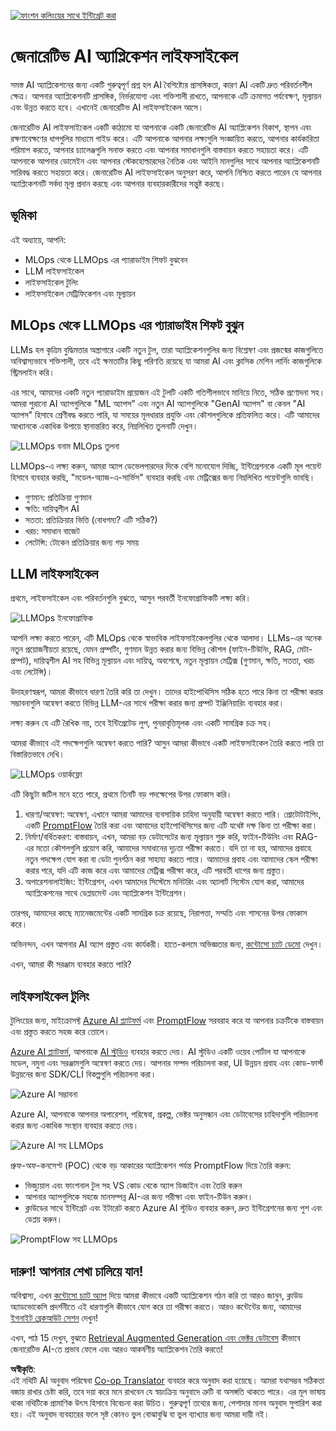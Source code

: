 <!--
CO_OP_TRANSLATOR_METADATA:
{
  "original_hash": "27a5347a5022d5ef0a72ab029b03526a",
  "translation_date": "2025-05-19T23:23:37+00:00",
  "source_file": "14-the-generative-ai-application-lifecycle/README.md",
  "language_code": "bn"
}
-->
[![ফাংশন কলিংয়ের সাথে ইন্টিগ্রেট করা](../../../translated_images/14-lesson-banner.0b85d0b37979269e80a18bb1e758e1ccca0a2195b426a0af666c8ad14aee60b0.bn.png)](https://aka.ms/gen-ai-lesson14-gh?WT.mc_id=academic-105485-koreyst)

# জেনারেটিভ AI অ্যাপ্লিকেশন লাইফসাইকেল

সমস্ত AI অ্যাপ্লিকেশনের জন্য একটি গুরুত্বপূর্ণ প্রশ্ন হল AI বৈশিষ্ট্যের প্রাসঙ্গিকতা, কারণ AI একটি দ্রুত পরিবর্তনশীল ক্ষেত্র। আপনার অ্যাপ্লিকেশনটি প্রাসঙ্গিক, নির্ভরযোগ্য এবং শক্তিশালী রাখতে, আপনাকে এটি ক্রমাগত পর্যবেক্ষণ, মূল্যায়ন এবং উন্নত করতে হবে। এখানেই জেনারেটিভ AI লাইফসাইকেল আসে।

জেনারেটিভ AI লাইফসাইকেল একটি কাঠামো যা আপনাকে একটি জেনারেটিভ AI অ্যাপ্লিকেশন বিকাশ, স্থাপন এবং রক্ষণাবেক্ষণের ধাপগুলির মাধ্যমে গাইড করে। এটি আপনাকে আপনার লক্ষ্যগুলি সংজ্ঞায়িত করতে, আপনার কার্যকারিতা পরিমাপ করতে, আপনার চ্যালেঞ্জগুলি সনাক্ত করতে এবং আপনার সমাধানগুলি বাস্তবায়ন করতে সহায়তা করে। এটি আপনাকে আপনার ডোমেইন এবং আপনার স্টেকহোল্ডারদের নৈতিক এবং আইনি মানগুলির সাথে আপনার অ্যাপ্লিকেশনটি সারিবদ্ধ করতে সহায়তা করে। জেনারেটিভ AI লাইফসাইকেল অনুসরণ করে, আপনি নিশ্চিত করতে পারেন যে আপনার অ্যাপ্লিকেশনটি সর্বদা মূল্য প্রদান করছে এবং আপনার ব্যবহারকারীদের সন্তুষ্ট করছে।

## ভূমিকা

এই অধ্যায়ে, আপনি:

- MLOps থেকে LLMOps এর প্যারাডাইম শিফট বুঝবেন
- LLM লাইফসাইকেল
- লাইফসাইকেল টুলিং
- লাইফসাইকেল মেট্রিফিকেশন এবং মূল্যায়ন

## MLOps থেকে LLMOps এর প্যারাডাইম শিফট বুঝুন

LLMs হল কৃত্রিম বুদ্ধিমত্তার অস্ত্রাগারে একটি নতুন টুল, তারা অ্যাপ্লিকেশনগুলির জন্য বিশ্লেষণ এবং প্রজন্মের কাজগুলিতে অবিশ্বাস্যভাবে শক্তিশালী, তবে এই ক্ষমতাটির কিছু পরিণতি রয়েছে যা আমরা AI এবং ক্লাসিক মেশিন লার্নিং কাজগুলিকে স্ট্রিমলাইন করি।

এর সাথে, আমাদের একটি নতুন প্যারাডাইম প্রয়োজন এই টুলটি একটি গতিশীলভাবে মানিয়ে নিতে, সঠিক প্রণোদনা সহ। আমরা পুরানো AI অ্যাপগুলিকে "ML অ্যাপস" এবং নতুন AI অ্যাপগুলিকে "GenAI অ্যাপস" বা কেবল "AI অ্যাপস" হিসাবে শ্রেণীবদ্ধ করতে পারি, যা সময়ের মূলধারার প্রযুক্তি এবং কৌশলগুলিকে প্রতিফলিত করে। এটি আমাদের আখ্যানকে একাধিক উপায়ে স্থানান্তরিত করে, নিম্নলিখিত তুলনাটি দেখুন।

![LLMOps বনাম MLOps তুলনা](../../../translated_images/01-llmops-shift.82d7bf6eb2d98a01e35f234df654e9aa4ebec89792f274695a5da8dc3f388084.bn.png)

LLMOps-এ লক্ষ্য করুন, আমরা অ্যাপ ডেভেলপারদের দিকে বেশি মনোযোগ দিচ্ছি, ইন্টিগ্রেশনকে একটি মূল পয়েন্ট হিসাবে ব্যবহার করছি, "মডেল-অ্যাজ-এ-সার্ভিস" ব্যবহার করছি এবং মেট্রিক্সের জন্য নিম্নলিখিত পয়েন্টগুলি ভাবছি।

- গুণমান: প্রতিক্রিয়া গুণমান
- ক্ষতি: দায়িত্বশীল AI
- সততা: প্রতিক্রিয়ার ভিত্তি (বোধগম্য? এটি সঠিক?)
- খরচ: সমাধান বাজেট
- লেটেন্সি: টোকেন প্রতিক্রিয়ার জন্য গড় সময়

## LLM লাইফসাইকেল

প্রথমে, লাইফসাইকেল এবং পরিবর্তনগুলি বুঝতে, আসুন পরবর্তী ইনফোগ্রাফিকটি লক্ষ্য করি।

![LLMOps ইনফোগ্রাফিক](../../../translated_images/02-llmops.287de964b5ce9577678b7f053efb3a3c92adf0852c882c5bae94c11b7563e4db.bn.png)

আপনি লক্ষ্য করতে পারেন, এটি MLOps থেকে স্বাভাবিক লাইফসাইকেলগুলির থেকে আলাদা। LLMs-এর অনেক নতুন প্রয়োজনীয়তা রয়েছে, যেমন প্রম্পটিং, গুণমান উন্নত করার জন্য বিভিন্ন কৌশল (ফাইন-টিউনিং, RAG, মেটা-প্রম্পট), দায়িত্বশীল AI সহ বিভিন্ন মূল্যায়ন এবং দায়িত্ব, অবশেষে, নতুন মূল্যায়ন মেট্রিক্স (গুণমান, ক্ষতি, সততা, খরচ এবং লেটেন্সি)।

উদাহরণস্বরূপ, আমরা কীভাবে ধারণা তৈরি করি তা দেখুন। তাদের হাইপোথিসিস সঠিক হতে পারে কিনা তা পরীক্ষা করার সম্ভাবনাগুলি অন্বেষণ করতে বিভিন্ন LLM-এর সাথে পরীক্ষা করার জন্য প্রম্পট ইঞ্জিনিয়ারিং ব্যবহার করা।

লক্ষ্য করুন যে এটি রৈখিক নয়, তবে ইন্টিগ্রেটেড লুপ, পুনরাবৃত্তিমূলক এবং একটি সামগ্রিক চক্র সহ।

আমরা কীভাবে এই পদক্ষেপগুলি অন্বেষণ করতে পারি? আসুন আমরা কীভাবে একটি লাইফসাইকেল তৈরি করতে পারি তা বিস্তারিতভাবে দেখি।

![LLMOps ওয়ার্কফ্লো](../../../translated_images/03-llm-stage-flows.f3b87c210c1fe37084a7b7408877ff1688e2dc565694789820ec259e76d4ed05.bn.png)

এটি কিছুটা জটিল মনে হতে পারে, প্রথমে তিনটি বড় পদক্ষেপের উপর ফোকাস করি।

1. ধারণা/অন্বেষণ: অন্বেষণ, এখানে আমরা আমাদের ব্যবসায়িক চাহিদা অনুযায়ী অন্বেষণ করতে পারি। প্রোটোটাইপিং, একটি [PromptFlow](https://microsoft.github.io/promptflow/index.html?WT.mc_id=academic-105485-koreyst) তৈরি করা এবং আমাদের হাইপোথিসিসের জন্য এটি যথেষ্ট দক্ষ কিনা তা পরীক্ষা করা।
1. নির্মাণ/বর্ধিতকরণ: বাস্তবায়ন, এখন, আমরা বড় ডেটাসেটের জন্য মূল্যায়ন শুরু করি, ফাইন-টিউনিং এবং RAG-এর মতো কৌশলগুলি প্রয়োগ করি, আমাদের সমাধানের দৃঢ়তা পরীক্ষা করতে। যদি তা না হয়, আমাদের প্রবাহে নতুন পদক্ষেপ যোগ করা বা ডেটা পুনর্গঠন করা সাহায্য করতে পারে। আমাদের প্রবাহ এবং আমাদের স্কেল পরীক্ষা করার পরে, যদি এটি কাজ করে এবং আমাদের মেট্রিক্স পরীক্ষা করে, এটি পরবর্তী ধাপের জন্য প্রস্তুত।
1. অপারেশনালাইজিং: ইন্টিগ্রেশন, এখন আমাদের সিস্টেমে মনিটরিং এবং অ্যালার্ট সিস্টেম যোগ করা, আমাদের অ্যাপ্লিকেশনের সাথে ডেপ্লয়মেন্ট এবং অ্যাপ্লিকেশন ইন্টিগ্রেশন।

তারপর, আমাদের কাছে ম্যানেজমেন্টের একটি সামগ্রিক চক্র রয়েছে, নিরাপত্তা, সম্মতি এবং শাসনের উপর ফোকাস করে।

অভিনন্দন, এখন আপনার AI অ্যাপ প্রস্তুত এবং কার্যকরী। হাতে-কলমে অভিজ্ঞতার জন্য, [কন্টোসো চ্যাট ডেমো](https://nitya.github.io/contoso-chat/?WT.mc_id=academic-105485-koreys) দেখুন।

এখন, আমরা কী সরঞ্জাম ব্যবহার করতে পারি?

## লাইফসাইকেল টুলিং

টুলিংয়ের জন্য, মাইক্রোসফ্ট [Azure AI প্ল্যাটফর্ম](https://azure.microsoft.com/solutions/ai/?WT.mc_id=academic-105485-koreys) এবং [PromptFlow](https://microsoft.github.io/promptflow/index.html?WT.mc_id=academic-105485-koreyst) সরবরাহ করে যা আপনার চক্রটিকে বাস্তবায়ন এবং প্রস্তুত করতে সহজ করে তোলে।

[Azure AI প্ল্যাটফর্ম](https://azure.microsoft.com/solutions/ai/?WT.mc_id=academic-105485-koreys), আপনাকে [AI স্টুডিও](https://ai.azure.com/?WT.mc_id=academic-105485-koreys) ব্যবহার করতে দেয়। AI স্টুডিও একটি ওয়েব পোর্টাল যা আপনাকে মডেল, নমুনা এবং সরঞ্জামগুলি অন্বেষণ করতে দেয়। আপনার সম্পদ পরিচালনা করা, UI উন্নয়ন প্রবাহ এবং কোড-ফার্স্ট উন্নয়নের জন্য SDK/CLI বিকল্পগুলি পরিচালনা করা।

![Azure AI সম্ভাবনা](../../../translated_images/04-azure-ai-platform.bf903e8cdf00f73896d804bd8e6bea62f5280498c998271bd5629c1efa8b466f.bn.png)

Azure AI, আপনাকে আপনার অপারেশন, পরিষেবা, প্রকল্প, ভেক্টর অনুসন্ধান এবং ডেটাবেসের চাহিদাগুলি পরিচালনা করার জন্য একাধিক সংস্থান ব্যবহার করতে দেয়।

![Azure AI সহ LLMOps](../../../translated_images/05-llm-azure-ai-prompt.dc29c0d74b1dd939f7c6cbf28b1fee54b9a846ba04d4068c40134e2627cb7232.bn.png)

প্রুফ-অফ-কনসেপ্ট (POC) থেকে বড় আকারের অ্যাপ্লিকেশন পর্যন্ত PromptFlow দিয়ে তৈরি করুন:

- ভিজ্যুয়াল এবং ফাংশনাল টুল সহ VS কোড থেকে অ্যাপ ডিজাইন এবং তৈরি করুন
- আপনার অ্যাপগুলিকে সহজে মানসম্পন্ন AI-এর জন্য পরীক্ষা এবং ফাইন-টিউন করুন।
- ক্লাউডের সাথে ইন্টিগ্রেট এবং ইটারেট করতে Azure AI স্টুডিও ব্যবহার করুন, দ্রুত ইন্টিগ্রেশনের জন্য পুশ এবং ডেপ্লয় করুন।

![PromptFlow সহ LLMOps](../../../translated_images/06-llm-promptflow.8f0a6fcbea793a042a3db89ca1db1aa8fd540526958c97b5e894748fb4a87edd.bn.png)

## দারুণ! আপনার শেখা চালিয়ে যান!

অবিশ্বাস্য, এখন [কন্টোসো চ্যাট অ্যাপ](https://nitya.github.io/contoso-chat/?WT.mc_id=academic-105485-koreyst) দিয়ে আমরা কীভাবে একটি অ্যাপ্লিকেশন গঠন করি তা আরও জানুন, ক্লাউড অ্যাডভোকেসি প্রদর্শনীতে এই ধারণাগুলি কীভাবে যোগ করে তা পরীক্ষা করতে। আরও কন্টেন্টের জন্য, আমাদের [ইগনাইট ব্রেকআউট সেশন](https://www.youtube.com/watch?v=DdOylyrTOWg) দেখুন!

এখন, পাঠ 15 দেখুন, বুঝতে [Retrieval Augmented Generation এবং ভেক্টর ডেটাবেস](../15-rag-and-vector-databases/README.md?WT.mc_id=academic-105485-koreyst) কীভাবে জেনারেটিভ AI-তে প্রভাব ফেলে এবং আরও আকর্ষণীয় অ্যাপ্লিকেশন তৈরি করতে!

**অস্বীকৃতি**:  
এই নথিটি AI অনুবাদ পরিষেবা [Co-op Translator](https://github.com/Azure/co-op-translator) ব্যবহার করে অনুবাদ করা হয়েছে। আমরা যথাসম্ভব সঠিকতা বজায় রাখার চেষ্টা করি, তবে দয়া করে মনে রাখবেন যে স্বয়ংক্রিয় অনুবাদে ত্রুটি বা অসঙ্গতি থাকতে পারে। এর মূল ভাষায় থাকা নথিটিকে প্রামাণিক উৎস হিসাবে বিবেচনা করা উচিত। গুরুত্বপূর্ণ তথ্যের জন্য, পেশাদার মানব অনুবাদ সুপারিশ করা হয়। এই অনুবাদ ব্যবহারের ফলে সৃষ্ট কোনও ভুল বোঝাবুঝি বা ভুল ব্যাখ্যার জন্য আমরা দায়ী নই।